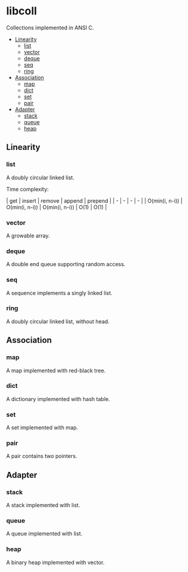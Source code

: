 # libcoll

Collections implemented in ANSI C.

- [Linearity](#linearity)
  - [list](#list)
  - [vector](#vector)
  - [deque](#deque)
  - [seq](#seq)
  - [ring](#ring)
- [Association](#association)
  - [map](#map)
  - [dict](#dict)
  - [set](#set)
  - [pair](#pair)
- [Adapter](#adapter)
  - [stack](#stack)
  - [queue](#queue)
  - [heap](#heap)

## Linearity

### list

A doubly circular linked list.

Time complexity: 

| get | insert | remove | append | prepend |
| - | - | - | - |
| O(min(i, n-i)) | O(min(i, n-i)) | O(min(i, n-i)) | O(1) | O(1) |

### vector

A growable array.

### deque

A double end queue supporting random access.

### seq

A sequence implements a singly linked list.

### ring

A doubly circular linked list, without head.

## Association

### map

A map implemented with red-black tree.

### dict

A dictionary implemented with hash table.

### set

A set implemented with map.

### pair

A pair contains two pointers.

## Adapter

### stack

A stack implemented with list.

### queue

A queue implemented with list.

### heap

A binary heap implemented with vector.
